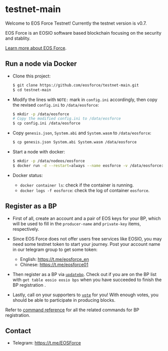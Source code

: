 # testnet-main

Welcome to EOS Force Testnet! Currently the testnet version is v0.7.

EOS Force is an EOSIO software based blockchain focusing on the security and stablity.

[Learn more about EOS Force](https://github.com/eosforce/System).

## Run a node via Docker

- Clone this project:

    ```bash
    $ git clone https://github.com/eosforce/testnet-main.git
    $ cd testnet-main
    ```

- Modify the lines with `NOTE:` mark in `config.ini` accordingly, then copy the revised `config.ini` to `/data/eosforce`:

    ```bash
    $ mkdir -p /data/eosforce
    # Copy the modified config.ini to /data/eosforce
    $ cp config.ini /data/eosforce
    ```

- Copy `genesis.json`, `System.abi` and `System.wasm` to `/data/eosforce`:

    ```bash
    $ cp genesis.json System.abi System.wasm /data/eosforce
    ```

- Start a node with docker:

    ```bash
    $ mkdir -p /data/nodeos/eosforce
    $ docker run -d --restart=always --name eosforce -v /data/eosforce:/opt/eosio/bin/data-dir -v /data/nodeos/eosforce:/root/.local/share/eosio/nodeos -p 8888:8888 -p 9876:9876 eosforce/eos:v0.7 nodeosd.sh
    ```

- Docker status:

    - `docker container ls`: check if the container is running.
    - `docker logs -f eosforce`: check the log of container `eosforce`.

## Register as a BP

- First of all, create an account and a pair of EOS keys for your BP, which will be used to fill in the `producer-name` and `private-key` items, respectively.

- Since EOS Force does not offer users free services like EOSIO, you may need some testnet token to start your journey. Post your account name in our telegram group to get some token:

  - English: https://t.me/eosforce_en
  - Chinese: https://t.me/eosforce01

- Then register as a BP via [`updatebp`](https://github.com/eosforce/System/tree/master/src#updatebp). Check out if you are on the BP list with `get table eosio eosio bps` when you have succeeded to finish the BP registration .

- Lastly, call on your supporters to [`vote`](https://github.com/eosforce/System/tree/master/src#vote) for you! With enough votes, you should be able to participate in producing blocks.

Refer to [command reference](https://github.com/eosforce/System/tree/master/src#command-reference) for all the related commands for BP registration.

## Contact

- Telegram: https://t.me/EOSForce
